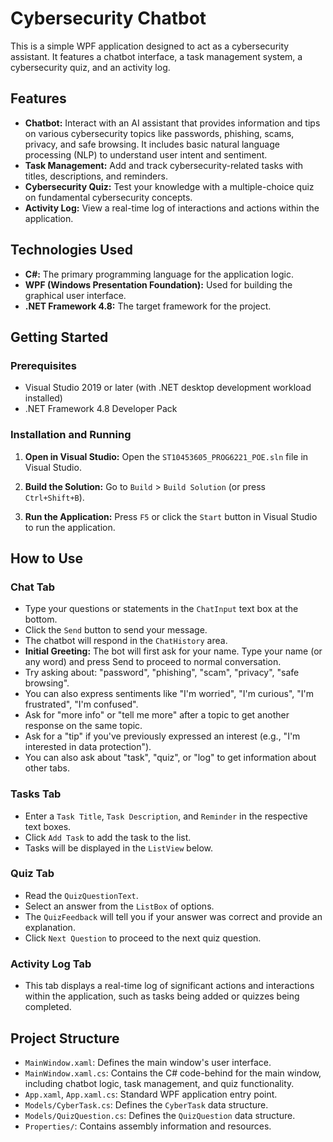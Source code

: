 # Cybersecurity Chatbot

This is a simple WPF application designed to act as a cybersecurity assistant. It features a chatbot interface, a task management system, a cybersecurity quiz, and an activity log.

## Features

*   **Chatbot:** Interact with an AI assistant that provides information and tips on various cybersecurity topics like passwords, phishing, scams, privacy, and safe browsing. It includes basic natural language processing (NLP) to understand user intent and sentiment.
*   **Task Management:** Add and track cybersecurity-related tasks with titles, descriptions, and reminders.
*   **Cybersecurity Quiz:** Test your knowledge with a multiple-choice quiz on fundamental cybersecurity concepts.
*   **Activity Log:** View a real-time log of interactions and actions within the application.

## Technologies Used

*   **C#:** The primary programming language for the application logic.
*   **WPF (Windows Presentation Foundation):** Used for building the graphical user interface.
*   **.NET Framework 4.8:** The target framework for the project.

## Getting Started

### Prerequisites

*   Visual Studio 2019 or later (with .NET desktop development workload installed)
*   .NET Framework 4.8 Developer Pack

### Installation and Running


1.  **Open in Visual Studio:**
    Open the `ST10453605_PROG6221_POE.sln` file in Visual Studio.

2.  **Build the Solution:**
    Go to `Build` > `Build Solution` (or press `Ctrl+Shift+B`).

3.  **Run the Application:**
    Press `F5` or click the `Start` button in Visual Studio to run the application.

## How to Use

### Chat Tab

*   Type your questions or statements in the `ChatInput` text box at the bottom.
*   Click the `Send` button to send your message.
*   The chatbot will respond in the `ChatHistory` area.
*   **Initial Greeting:** The bot will first ask for your name. Type your name (or any word) and press Send to proceed to normal conversation.
*   Try asking about: "password", "phishing", "scam", "privacy", "safe browsing".
*   You can also express sentiments like "I'm worried", "I'm curious", "I'm frustrated", "I'm confused".
*   Ask for "more info" or "tell me more" after a topic to get another response on the same topic.
*   Ask for a "tip" if you've previously expressed an interest (e.g., "I'm interested in data protection").
*   You can also ask about "task", "quiz", or "log" to get information about other tabs.

### Tasks Tab

*   Enter a `Task Title`, `Task Description`, and `Reminder` in the respective text boxes.
*   Click `Add Task` to add the task to the list.
*   Tasks will be displayed in the `ListView` below.

### Quiz Tab

*   Read the `QuizQuestionText`.
*   Select an answer from the `ListBox` of options.
*   The `QuizFeedback` will tell you if your answer was correct and provide an explanation.
*   Click `Next Question` to proceed to the next quiz question.

### Activity Log Tab

*   This tab displays a real-time log of significant actions and interactions within the application, such as tasks being added or quizzes being completed.

## Project Structure

*   `MainWindow.xaml`: Defines the main window's user interface.
*   `MainWindow.xaml.cs`: Contains the C# code-behind for the main window, including chatbot logic, task management, and quiz functionality.
*   `App.xaml`, `App.xaml.cs`: Standard WPF application entry point.
*   `Models/CyberTask.cs`: Defines the `CyberTask` data structure.
*   `Models/QuizQuestion.cs`: Defines the `QuizQuestion` data structure.
*   `Properties/`: Contains assembly information and resources.

